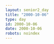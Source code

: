 ```yaml
---
layout: senior2_day
title: "2000-10-06"
type: day
id: 2000-10-06
date: 2000-10-06
robots: noindex
---
```


